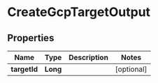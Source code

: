 

# CreateGcpTargetOutput


## Properties

Name | Type | Description | Notes
------------ | ------------- | ------------- | -------------
**targetId** | **Long** |  |  [optional]



